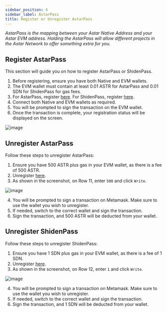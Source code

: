 ```yaml
---
sidebar_position: 4
sidebar_label: AstarPass
title: Register or Unregister AstarPass
---
```


*AstarPass is the mapping between your Astar Native Address and your Astar EVM address. Holding the AstarPass will allow different projects in the Astar Network to offer something extra for you.*

## Register AstarPass

This section will guide you on how to register AstarPass or ShidenPass.

1. Before registering, ensure you have both Native and EVM wallets.
2. The EVM wallet must contain at least 0.01 ASTR for AstarPass and 0.01 SDN for ShidenPass for gas fees.
3. For AstarPass, register [here](https://astarpass.astar.network/#/register). For ShidenPass, register [here](https://shidenpass.astar.network/#/register).
4. Connect both Native and EVM wallets as required.
5. You will be prompted to sign the transaction on the EVM wallet.
6. Once the transaction is complete, your registration status will be displayed on the screen.

![image](https://user-images.githubusercontent.com/37278708/218656434-f8043acb-fc81-46e9-a664-5f124d675680.png)


## Unregister AstarPass

Follow these steps to unregister AstarPass:

1. Ensure you have 500 ASTR plus gas in your EVM wallet, as there is a fee of 500 ASTR.
2. Unregister [here](https://blockscout.com/astar/address/0x8E2fa5A4D4e4f0581B69aF2f8F2Ef2CF205aE8F0/write-proxy#address-tabs).
3. As shown in the screenshot, on Row 11, enter `500` and click `Write`.

![image](https://user-images.githubusercontent.com/37278708/218657946-4e53e708-a68b-4571-ba24-4a935bb56086.png)

4. You will be prompted to sign a transaction on Metamask. Make sure to use the wallet you wish to unregister.
5. If needed, switch to the correct wallet and sign the transaction.
6. Sign the transaction, and 500 ASTR will be deducted from your wallet.

## Unregister ShidenPass

Follow these steps to unregister ShidenPass:

1. Ensure you have 1 SDN plus gas in your EVM wallet, as there is a fee of 1 SDN.
2. Unregister [here](https://blockscout.com/shiden/address/0x25257be737210F72DA4F51aCB66903A7520e59d6/write-proxy#address-tabs).
3. As shown in the screenshot, on Row 12, enter `1` and click `Write`.

![image](https://user-images.githubusercontent.com/37278708/218659211-1d90fab0-89c2-4915-8ec4-aa5885b7fefd.png)

4. You will be prompted to sign a transaction on Metamask. Make sure to use the wallet you wish to unregister.
5. If needed, switch to the correct wallet and sign the transaction.
6. Sign the transaction, and 1 SDN will be deducted from your wallet.